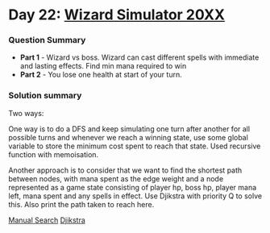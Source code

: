 # Day 22: [Wizard Simulator 20XX](https://adventofcode.com/2015/day/22)

### Question Summary
- **Part 1** - Wizard vs boss. Wizard can cast different spells with immediate and lasting effects. Find min mana required to win
- **Part 2** - You lose one health at start of your turn. 

### Solution summary 

Two ways:

One way is to do a DFS and keep simulating one turn after another for all possible turns and whenever we reach a winning state, use some global variable to store the minimum cost spent to reach that state. Used recursive function with memoisation. 

Another approach is to consider that we want to find the shortest path between nodes, with mana spent as the edge weight and a node represented as a game state consisting of player hp, boss hp, player mana left, mana spent and any spells in effect. Use Djikstra with priority Q to solve this. Also print the path taken to reach here.  


[Manual Search](./d22_solution.py)
[Djikstra](./d22_path_find.py)